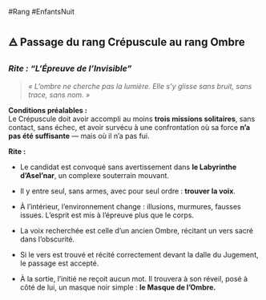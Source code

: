#Rang #EnfantsNuit
## 🜁 **Passage du rang Crépuscule au rang Ombre**

### _Rite : “L’Épreuve de l’Invisible”_

> _« L’ombre ne cherche pas la lumière. Elle s’y glisse sans bruit, sans trace, sans nom. »_

**Conditions préalables :**  
Le Crépuscule doit avoir accompli au moins **trois missions solitaires**, sans contact, sans échec, et avoir survécu à une confrontation où sa force **n’a pas été suffisante** — mais où il n’a pas fui.

**Rite :**

- Le candidat est convoqué sans avertissement dans **le Labyrinthe d’Asel’nar**, un complexe souterrain mouvant.
    
- Il y entre seul, sans armes, avec pour seul ordre : **trouver la voix**.
    
- À l’intérieur, l’environnement change : illusions, murmures, fausses issues. L’esprit est mis à l’épreuve plus que le corps.
    
- La voix recherchée est celle d’un ancien Ombre, récitant un vers sacré dans l’obscurité.
    
- Si le vers est trouvé et récité correctement devant la dalle du Jugement, le passage est accepté.
    
- À la sortie, l’initié ne reçoit aucun mot. Il trouvera à son réveil, posé à côté de lui, un masque noir simple : **le Masque de l’Ombre.**